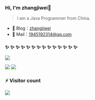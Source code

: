 ﻿### Hi, I'm zhangjiwei👋
>I am a Java Programmer from China.

- 🏡 Blog：<a href="https://juejin.cn/user/3350967174567352/" target="_blank">zhangjiwei</a>
- 💬 Mail：[1945192314@qq.com](1945192314@qq.com)

###  ✨ ✨ ✨ ✨ ✨ ✨ ✨ ✨ ✨ ✨ ✨ ✨ ✨ ✨ 

![](https://github-readme-stats-eight-theta.vercel.app/api?username=zhangjiwei1221&hide_border=true&show_icons=true&theme=bear&include_all_commits=true&count_private=true)

![](https://raw.githubusercontent.com/zhangjiwei1221/github-stats-transparent/output/generated/overview.svg)
![](https://raw.githubusercontent.com/zhangjiwei1221/github-stats-transparent/output/generated/languages.svg)

### ⚡ Visitor count
![](https://profile-counter.glitch.me/zhangjiwei1221/count.svg)
